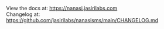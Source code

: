 
View the docs at: https://nanasi.jasirilabs.com  
Changelog at: https://github.com/jasirilabs/nanasisms/main/CHANGELOG.md